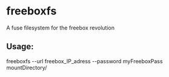freeboxfs
=========

A fuse filesystem for the freebox revolution

Usage:
----
 freeboxfs --url freebox_IP_adress --password myFreeboxPass mountDirectory/

